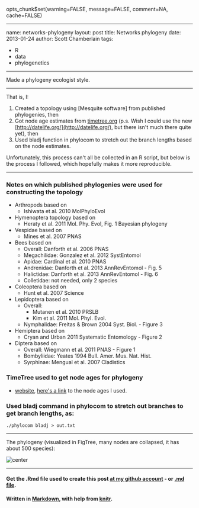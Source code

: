 opts_chunk$set(warning=FALSE, message=FALSE, comment=NA, cache=FALSE)

---
name: networks-phylogeny
layout: post
title: Networks phylogeny
date: 2013-01-24
author: Scott Chamberlain
tags: 
- R
- data
- phylogenetics
---

Made a phylogeny ecologist style. 
***************
That is, I: 

1. Created a topology using [Mesquite software] from published phylogenies, then
2. Got node age estimates from [timetree.org](http://timetree.org/) (p.s. Wish I could use the new [http://datelife.org/](http://datelife.org/), but there isn't much there quite yet), then
3. Used bladj function in phylocom to stretch out the branch lengths based on the node estimates.

Unfortunately, this process can't all be collected in an R script, but below is the process I followed, which hopefully makes it more reproducible.

***************

### Notes on which published phylogenies were used for constructing the topology
+ Arthropods based on 
	+ Ishiwata et al. 2010 MolPhyloEvol
+ Hymenoptera topology based on
	+ Heraty et al. 2011 Mol. Phy. Evol, Fig. 1 Bayesian phylogeny
+ Vespidae based on
	+ Mines et al. 2007 PNAS
+ Bees based on 
	+ Overall: Danforth et al. 2006 PNAS
	+ Megachilidae: Gonzalez et al. 2012 SystEntomol
	+ Apidae: Cardinal et al. 2010 PNAS
	+ Andrenidae: Danforth et al. 2013 AnnRevEntomol - Fig. 5
	+ Halictidae: Danforth et al. 2013 AnnRevEntomol - Fig. 6
	+ Colletidae: not needed, only 2 species
+ Coleoptera based on 
	+ Hunt et al. 2007 Science
+ Lepidoptera based on
	+ Overall: 
		+ Mutanen et al. 2010 PRSLB
		+ Kim et al. 2011 Mol. Phyl. Evol. 
	+ Nymphalidae: Freitas & Brown 2004 Syst. Biol. - Figure 3
+ Hemiptera based on
	+ Cryan and Urban 2011 Systematic Entomology - Figure 2
+ Diptera based on
	+ Overall: Wiegmann et al. 2011 PNAS - Figure 1
	+ Bombyliidae: Yeates 1994 Bull. Amer. Mus. Nat. Hist.
	+ Syrphinae: Mengual et al. 2007 Cladistics

### TimeTree used to get node ages for phylogeny
+ [website](http://timetree.org/), [here's a link]() to the node ages I used.

### Used bladj command in phylocom to stretch out branches to get branch lengths, as:
`./phylocom bladj > out.txt`

***************

The phylogeny (visualized in FigTree, many nodes are collapsed, it has about 500 species):

![center](https://raw.github.com/SChamberlain/sckott.github.com/master/img/phylogeny.png)

*********
#### Get the .Rmd file used to create this post [at my github account](https://github.com/SChamberlain/scott/blob/gh-pages/_drafts/2013-01-24-networks-phylogeny.Rmd) - or [.md file](https://github.com/SChamberlain/scott/blob/gh-pages/_posts/2013-01-24-networks-phylogeny.md).

#### Written in [Markdown](http://daringfireball.net/projects/markdown/), with help from [knitr](http://yihui.name/knitr/).
